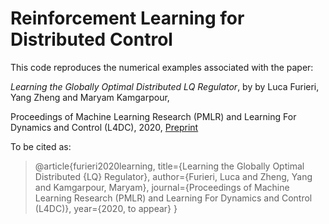 # Reinforcement Learning for Distributed Control
This code reproduces the numerical examples associated with the paper:

*Learning the Globally Optimal Distributed LQ Regulator*, by 
by Luca Furieri, Yang Zheng and Maryam Kamgarpour,

Proceedings of Machine Learning Research (PMLR) and Learning For Dynamics and Control (L4DC), 2020, [Preprint](https://arxiv.org/abs/1912.08774)


To be cited as:

> @article{furieri2020learning,
>  title={Learning the Globally Optimal Distributed {LQ} Regulator},
>  author={Furieri, Luca and Zheng, Yang and Kamgarpour, Maryam},
>  journal={Proceedings of Machine Learning Research (PMLR) and Learning For Dynamics and Control (L4DC)},
>  year={2020, to appear}
> }

